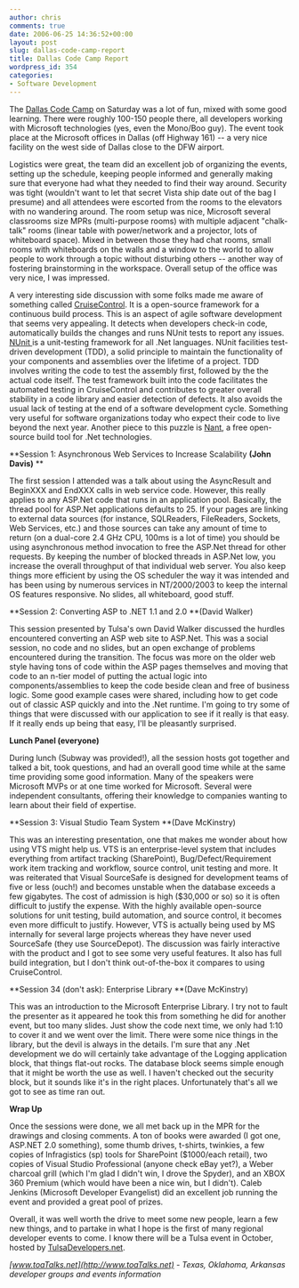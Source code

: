 ```yaml
---
author: chris
comments: true
date: 2006-06-25 14:36:52+00:00
layout: post
slug: dallas-code-camp-report
title: Dallas Code Camp Report
wordpress_id: 354
categories:
- Software Development
---
```


The [Dallas Code Camp](http://www.dallascodecamp.com/) on Saturday was a lot of fun, mixed with some good learning. There were roughly 100-150 people there, all developers working with Microsoft technologies (yes, even the Mono/Boo guy). The event took place at the Microsoft offices in Dallas (off Highway 161) -- a very nice facility on the west side of Dallas close to the DFW airport.

Logistics were great, the team did an excellent job of organizing the events, setting up the schedule, keeping people informed and generally making sure that everyone had what they needed to find their way around. Security was tight (wouldn't want to let that secret Vista ship date out of the bag I presume) and all attendees were escorted from the rooms to the elevators with no wandering around. The room setup was nice, Microsoft several classrooms size MPRs (multi-purpose rooms) with multiple adjacent "chalk-talk" rooms (linear table with power/network and a projector, lots of whiteboard space). Mixed in between those they had chat rooms, small rooms with whiteboards on the walls and a window to the world to allow people to work through a topic without disturbing others -- another way of fostering brainstorming in the workspace. Overall setup of the office was very nice, I was impressed.

A very interesting side discussion with some folks made me aware of something called [CruiseControl](http://cruisecontrol.sourceforge.net/). It is a open-source framework for a continuous build process. This is an aspect of agile software development that seems very appealing. It detects when developers check-in code, automatically builds the changes and runs NUnit tests to report any issues. [NUnit ](http://www.nunit.org/)is a unit-testing framework for all .Net languages. NUnit facilities test-driven development (TDD), a solid principle to maintain the functionality of your components and assemblies over the lifetime of a project. TDD involves writing the code to test the assembly first, followed by the the actual code itself. The test framework built into the code facilitates the automated testing in CruiseControl and contributes to greater overall stability in a code library and easier detection of defects. It also avoids the usual lack of testing at the end of a software development cycle. Something very useful for software organizations today who expect their code to live beyond the next year. Another piece to this puzzle is [Nant](http://nant.sourceforge.net/), a free open-source build tool for .Net technologies.

**Session 1: Asynchronous Web Services to Increase Scalability **(John Davis)**
**

The first session I attended was a talk about using the AsyncResult and BeginXXX and EndXXX calls in web service code. However, this really applies to any ASP.Net code that runs in an application pool. Basically, the thread pool for ASP.Net applications defaults to 25. If your pages are linking to external data sources (for instance, SQLReaders, FileReaders, Sockets, Web Services, etc.) and those sources can take any amount of time to return (on a dual-core 2.4 GHz CPU, 100ms is a lot of time) you should be using asynchronous method invocation to free the ASP.Net thread for other requests. By keeping the number of blocked threads in ASP.Net low, you increase the overall throughput of that individual web server. You also keep things more efficient by using the OS scheduler the way it was intended and has been using by numerous services in NT/2000/2003 to keep the internal OS features responsive. No slides, all whiteboard, good stuff.

**Session 2: Converting ASP to .NET 1.1 and 2.0 **(David Walker)

This session presented by Tulsa's own David Walker discussed the hurdles encountered converting an ASP web site to ASP.Net. This was a social session, no code and no slides, but an open exchange of problems encountered during the transition. The focus was more on the older web style having tons of code within the ASP pages themselves and moving that code to an n-tier model of putting the actual logic into components/assemblies to keep the code beside clean and free of business logic. Some good example cases were shared, including how to get code out of classic ASP quickly and into the .Net runtime. I'm going to try some of things that were discussed with our application to see if it really is that easy. If it really ends up being that easy, I'll be pleasantly surprised.

**Lunch Panel (everyone)**

During lunch (Subway was provided!), all the session hosts got together and talked a bit, took questions, and had an overall good time while at the same time providing some good information. Many of the speakers were Microsoft MVPs or at one time worked for Microsoft. Several were independent consultants, offering their knowledge to companies wanting to learn about their field of expertise.

**Session 3: Visual Studio Team System **(Dave McKinstry)

This was an interesting presentation, one that makes me wonder about how using VTS might help us. VTS is an enterprise-level system that includes everything from artifact tracking (SharePoint), Bug/Defect/Requirement work item tracking and workflow, source control, unit testing and more. It was reiterated that Visual SourceSafe is designed for development teams of five or less (ouch!) and becomes unstable when the database exceeds a few gigabytes. The cost of admission is high ($30,000 or so) so it is often difficult to justify the expense. With the highly available open-source solutions for unit testing, build automation, and source control, it becomes even more difficult to justify. However, VTS is actually being used by MS internally for several large projects whereas they have never used SourceSafe (they use SourceDepot). The discussion was fairly interactive with the product and I got to see some very useful features. It also has full build integration, but I don't think out-of-the-box it compares to using CruiseControl.

**Session 34 (don't ask): Enterprise Library **(Dave McKinstry)

This was an introduction to the Microsoft Enterprise Library. I try not to fault the presenter as it appeared he took this from something he did for another event, but too many slides. Just show the code next time, we only had 1:10 to cover it and we went over the limit. There were some nice things in the library, but the devil is always in the details. I'm sure that any .Net development we do will certainly take advantage of the Logging application block, that things flat-out rocks. The database block seems simple enough that it might be worth the use as well. I haven't checked out the security block, but it sounds like it's in the right places. Unfortunately that's all we got to see as time ran out.

**Wrap Up**

Once the sessions were done, we all met back up in the MPR for the drawings and closing comments. A ton of books were awarded (I got one, ASP.NET 2.0 something), some thumb drives, t-shirts, twinkies, a few copies of Infragistics (sp) tools for SharePoint ($1000/each retail), two copies of Visual Studio Professional (anyone check eBay yet?), a Weber charcoal grill (which I'm glad I didn't win, I drove the Spyder), and an XBOX 360 Premium (which would have been a nice win, but I didn't). Caleb Jenkins (Microsoft Developer Evangelist) did an excellent job running the event and provided a great pool of prizes.

Overall, it was well worth the drive to meet some new people, learn a few new things, and to partake in what I hope is the first of many regional developer events to come. I know there will be a Tulsa event in October, hosted by [TulsaDevelopers.net](http://www.tulsadevelopers.net/).

_[www.toaTalks.net](http://www.toaTalks.net) - Texas, Oklahoma, Arkansas developer groups and events information_

